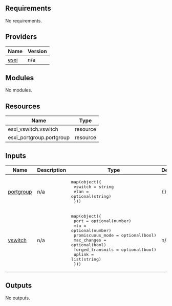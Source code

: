 ## Requirements

No requirements.

## Providers

| Name | Version |
|------|---------|
| <a name="provider_esxi"></a> [esxi](#provider\_esxi) | n/a |

## Modules

No modules.

## Resources


| Name | Type |
|------|------|
| esxi_vswitch.vswitch | resource |
| esxi_portgroup.portgroup | resource |

## Inputs

| Name | Description | Type | Default | Required |
|------|-------------|------|---------|:--------:|
| <a name="input_portgroup"></a> [portgroup](#input\_portgroup) | n/a | <pre>map(object({<br>    vswitch = string<br>    vlan = optional(string)<br>    }))</pre> | `{}` | no |
| <a name="input_vswitch"></a> [vswitch](#input\_vswitch) | n/a | <pre>map(object({<br>    port = optional(number)<br>    mtu = optional(number)<br>    promiscuous_mode = optional(bool)<br>    mac_changes = optional(bool)<br>    forged_transmits = optional(bool)<br>    uplink = list(string)<br>    }))</pre> | n/a | yes |

## Outputs

No outputs.
